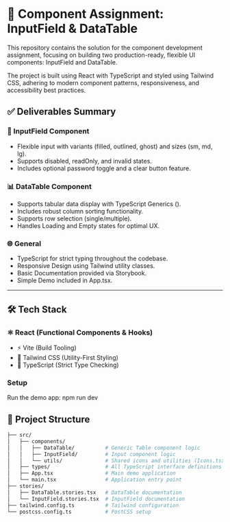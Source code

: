 # 🚀 Component Assignment: InputField & DataTable
This repository contains the solution for the component development assignment, focusing on building two production-ready, flexible UI components: InputField and DataTable.

The project is built using React with TypeScript and styled using Tailwind CSS, adhering to modern component patterns, responsiveness, and accessibility best practices.

## ✅ Deliverables Summary

### 📝 InputField Component
- Flexible input with variants (filled, outlined, ghost) and sizes (sm, md, lg).
- Supports disabled, readOnly, and invalid states.
- Includes optional password toggle and a clear button feature.

### 📊 DataTable Component
- Supports tabular data display with TypeScript Generics (<T>).
- Includes robust column sorting functionality.
- Supports row selection (single/multiple).
- Handles Loading and Empty states for optimal UX.

### 🌐 General
-  TypeScript for strict typing throughout the codebase.
-  Responsive Design using Tailwind utility classes.
-  Basic Documentation provided via Storybook.
-  Simple Demo included in App.tsx.

---

## 🛠 Tech Stack
### ⚛️ React (Functional Components & Hooks)
- ⚡ Vite (Build Tooling)
- 🎨 Tailwind CSS (Utility-First Styling)
- 🤖 TypeScript (Strict Type Checking)

### Setup
Run the demo app: npm run dev

## 📂 Project Structure

```bash
├── src/
│   ├── components/
│   │   ├── DataTable/          # Generic Table component logic
│   │   ├── InputField/         # Input component logic
│   │   └── utils/              # Shared icons and utilities (Icons.tsx)
│   ├── types/                  # All TypeScript interface definitions (index.ts)
│   ├── App.tsx                 # Main demo application
│   └── main.tsx                # Application entry point
├── stories/
│   ├── DataTable.stories.tsx   # DataTable documentation
│   └── InputField.stories.tsx  # InputField documentation
├── tailwind.config.ts          # Tailwind configuration
└── postcss.config.ts           # PostCSS setup
```
